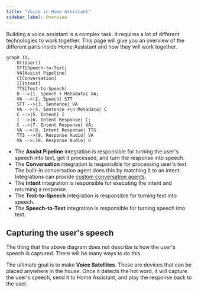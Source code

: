 ```yaml
---
title: "Voice in Home Assistant"
sidebar_label: Overview
---
```


Building a voice assistant is a complex task. It requires a lot of different technologies to work together. This page will give you an overview of the different parts inside Home Assistant and how they will work together.


```mermaid
graph TD;
    U((User))
    STT[Speech-to-Text]
    VA[Assist Pipeline]
    C[Conversation]
    I[Intent]
    TTS[Text-to-Speech]
    U -->|1. Speech + Metadata| VA;
    VA -->|2. Speech| STT
    STT -->|3. Sentence| VA
    VA -->|4. Sentence +\n Metadata| C
    C -->|5. Intent| I
    I -->|6. Intent Response| C;
    C -->|7. Intent Response| VA;
    VA -->|8. Intent Response| TTS
    TTS -->|9. Response Audio| VA
    VA -->|10. Response Audio| U
```

 - The **Assist Pipeline** integration is responsible for turning the user's speech into text, get it processed, and turn the response into speech.
 - The **Conversation** integration is responsible for processing user's text. The built-in conversation agent does this by matching it to an intent. Integrations can provide [custom conversation agents](../core/conversation/custom_agent).
 - The **Intent** integration is responsible for executing the intent and returning a response.
- The **Text-to-Speech** integration is responsible for turning text into speech.
- The **Speech-to-Text** integration is responsible for turning speech into text.

## Capturing the user's speech

The thing that the above diagram does not describe is how the user's speech is captured. There will be many ways to do this.

The ultimate goal is to make **Voice Satellites**. These are devices that can be placed anywhere in the house. Once it detects the hot word, it will capture the user's speech, send it to Home Assistant, and play the response back to the user.
